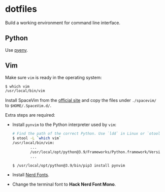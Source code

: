 # dotfiles

Build a working environment for command line interface.

## Python

Use [pyenv](https://github.com/pyenv/pyenv).

## Vim

Make sure `vim` is ready in the operating system:

```sh
$ which vim
/usr/local/bin/vim
```

Install SpaceVim from the [official site](https://spacevim.org/) and copy the files under `./spacevim/` to `$HOME/.SpaceVim.d/`.

Extra steps are required:

- Install `pynvim` to the Python interpreter used by `vim`:

  ```sh
  # Find the path of the correct Python. Use `ldd` in Linux or `otool` in macOS.
  $ otool -L `which vim`
  /usr/local/bin/vim:
          ...
          /usr/local/opt/python@3.9/Frameworks/Python.framework/Versions/3.9/Python (compatibility version 3.9.0, current version 3.9.0)
          ...

  $ /usr/local/opt/python@3.9/bin/pip3 install pynvim
  ```

- Install [Nerd Fonts](https://github.com/ryanoasis/nerd-fonts).
- Change the terminal font to **Hack Nerd Font Mono**.
